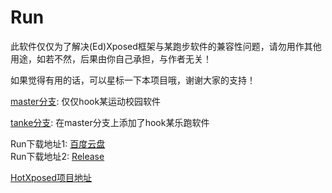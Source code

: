 # Run
此软件仅仅为了解决(Ed)Xposed框架与某跑步软件的兼容性问题，请勿用作其他用途，如若不然，后果由你自己承担，与作者无关！<br>

如果觉得有用的话，可以星标一下本项目哦，谢谢大家的支持！

[master分支](https://github.com/TinyHai/Run/tree/master): 仅仅hook某运动校园软件<br>

[tanke分支](https://github.com/TinyHai/Run/tree/tanke): 在master分支上添加了hook某乐跑软件<br>

Run下载地址1: [百度云盘](https://pan.baidu.com/s/1yENMocHijwbhnrCj5afTIg)<br>
Run下载地址2: [Release](https://github.com/TinyHai/Run/releases)

[HotXposed项目地址](https://github.com/githubwing/HotXposed)
